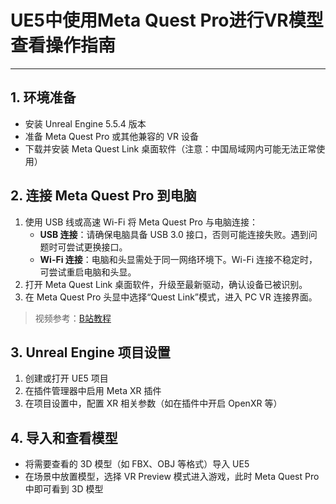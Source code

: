 

# UE5中使用Meta Quest Pro进行VR模型查看操作指南

---

## 1. 环境准备

- 安装 Unreal Engine 5.5.4 版本
- 准备 Meta Quest Pro 或其他兼容的 VR 设备
- 下载并安装 Meta Quest Link 桌面软件（注意：中国局域网内可能无法正常使用）

## 2. 连接 Meta Quest Pro 到电脑

1. 使用 USB 线或高速 Wi-Fi 将 Meta Quest Pro 与电脑连接：
    - **USB 连接**：请确保电脑具备 USB 3.0 接口，否则可能连接失败。遇到问题时可尝试更换接口。
    - **Wi-Fi 连接**：电脑和头显需处于同一网络环境下。Wi-Fi 连接不稳定时，可尝试重启电脑和头显。
2. 打开 Meta Quest Link 桌面软件，升级至最新驱动，确认设备已被识别。
3. 在 Meta Quest Pro 头显中选择“Quest Link”模式，进入 PC VR 连接界面。

> 视频参考：[B站教程](https://www.bilibili.com/video/BV15b421J7Ee/?spm_id_from=333.1007.top_right_bar_window_default_collection.content.click)

## 3. Unreal Engine 项目设置

1. 创建或打开 UE5 项目
2. 在插件管理器中启用 Meta XR 插件
3. 在项目设置中，配置 XR 相关参数（如在插件中开启 OpenXR 等）

## 4. 导入和查看模型

- 将需要查看的 3D 模型（如 FBX、OBJ 等格式）导入 UE5
- 在场景中放置模型，选择 VR Preview 模式进入游戏，此时 Meta Quest Pro 中即可看到 3D 模型





